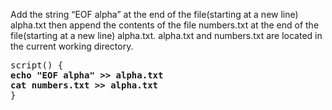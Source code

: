 Add the string “EOF alpha” at the end of the file(starting at a new line) alpha.txt then append the contents of the file numbers.txt at the end of the file(starting at a new line) alpha.txt. alpha.txt and numbers.txt are located in the current working directory.

<pre>
script() {
<b>echo "EOF alpha" >> alpha.txt
cat numbers.txt >> alpha.txt</b>
}
</pre>
